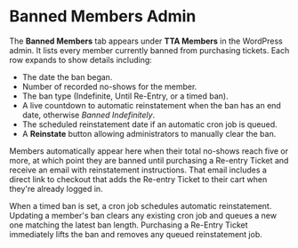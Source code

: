 # Banned Members Admin

The **Banned Members** tab appears under **TTA Members** in the WordPress admin. It lists every member currently banned from purchasing tickets. Each row expands to show details including:

- The date the ban began.
- Number of recorded no-shows for the member.
- The ban type (Indefinite, Until Re-Entry, or a timed ban).
- A live countdown to automatic reinstatement when the ban has an end date, otherwise *Banned Indefinitely*.
- The scheduled reinstatement date if an automatic cron job is queued.
- A **Reinstate** button allowing administrators to manually clear the ban.

Members automatically appear here when their total no-shows reach five or more, at which point they are banned until purchasing a Re-entry Ticket and receive an email with reinstatement instructions.
That email includes a direct link to checkout that adds the Re-entry Ticket to their cart when they're already logged in.

When a timed ban is set, a cron job schedules automatic reinstatement. Updating a member's ban clears any existing cron job and queues a new one matching the latest ban length.
Purchasing a Re-Entry Ticket immediately lifts the ban and removes any queued reinstatement job.
